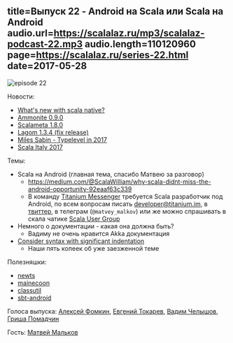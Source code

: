 title=Выпуск 22 - Android на Scala или Scala на Android
audio.url=https://scalalaz.ru/mp3/scalalaz-podcast-22.mp3
audio.length=110120960
page=https://scalalaz.ru/series-22.html
date=2017-05-28
----
![episode 22](https://scalalaz.ru/img/episode22.png)

Новости:

- [What's new with scala native?](https://www.scala-lang.org/blog/2017/05/26/whats-new-scala-native.html)
- [Ammonite 0.9.0](https://www.lihaoyi.com/Ammonite/#0.9.0)
- [Scalameta 1.8.0](https://github.com/scalameta/scalameta/blob/master/changelog/1.8.0.md)
- [Lagom 1.3.4 (fix release)](https://www.lagomframework.com/blog/lagom-1-3-4.html)
- [Miles Sabin - Typelevel in 2017](https://vimeo.com/217832358)
- [Scala Italy 2017](https://vimeo.com/search?q=scalaitaly)

Темы:

- Scala на Android (главная тема, спасибо Матвею за разговор)
    - <https://medium.com/@ScalaWilliam/why-scala-didnt-miss-the-android-opportunity-92eaaf63c339>
    - В команду [Titanium Messenger](https://titanium.im) требуется Scala разработчик под Android, по всем вопросам писать <a href="mailto:developer@titanium.im">developer@titanium.im</a>, в [твиттер](https://twitter.com/matveyka_jj), в телеграм (`@matvey_malkov`) или же можно спрашивать в скала чатике <a href="https://t.me/scala_ru" target="_blank">Scala User Group</a>
- Немного о документации - какая она должна быть?
    -  Вадиму не очень нравится Akka документация
- [Consider syntax with significant indentation](https://github.com/lampepfl/dotty/issues/2491)
    -  Наши пять копеек об уже заезженной теме

Полезняшки:

- [newts](https://julien-truffaut.github.io/newts)
- [mainecoon](https://kailuowang.com/mainecoon)
- [classutil](https://github.com/bmc/classutil)
- [sbt-android](https://github.com/scala-android/sbt-android)

Голоса выпуска: [Алексей Фомкин](https://github.com/fomkin/korolev), [Евгений Токарев](https://github.com/strobe),
[Вадим Челышов](https://github.com/dos65), [Гриша Помадчин](https://github.com/pomadchin)

Гость: [Матвей Мальков](https://github.com/malkov-matvey)
